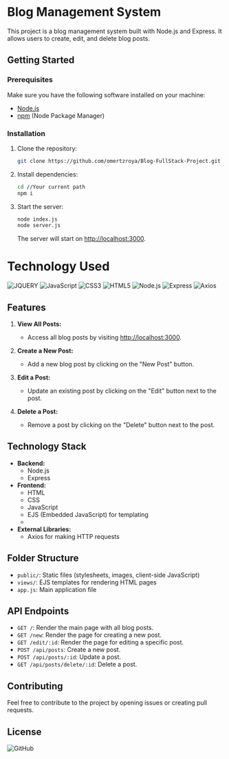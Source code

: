 
# Blog Management System

This project is a blog management system built with Node.js and Express. It allows users to create, edit, and delete blog posts.

## Getting Started

### Prerequisites

Make sure you have the following software installed on your machine:

- [Node.js](https://nodejs.org/)
- [npm](https://www.npmjs.com/) (Node Package Manager)

### Installation

1. Clone the repository:

   ```bash
   git clone https://github.com/omertzroya/Blog-FullStack-Project.git
   ```

2. Install dependencies:

   ```bash
   cd //Your current path 
   npm i 
   ```

3. Start the server:

   ```bash
   node index.js
   node server.js
   ```

   The server will start on [http://localhost:3000](http://localhost:3000).


 # Technology Used
<div>
  <img src='https://img.shields.io/badge/jQuery-0769AD?style=for-the-badge&logo=jquery&logoColor=white' alt='JQUERY'/>
  <img src='https://img.shields.io/badge/JavaScript-323330?style=for-the-badge&logo=javascript&logoColor=F7DF1E' alt='JavaScript'/>
  <img src='https://img.shields.io/badge/CSS3-1572B6?style=for-the-badge&logo=css3&logoColor=white' alt='CSS3'/>
  <img src='https://img.shields.io/badge/HTML5-E34F26?style=for-the-badge&logo=html5&logoColor=white' alt='HTML5'/>
  <img src='https://img.shields.io/badge/Node.js-43853D?style=for-the-badge&logo=node.js&logoColor=white' alt='Node.js'/>
  <img src='https://img.shields.io/badge/Express-000000?style=for-the-badge&logo=express&logoColor=white' alt='Express'/>
  <img src='https://img.shields.io/badge/Axios-35495E?style=for-the-badge&logo=axios&logoColor=white' alt='Axios'/>
</div>

## Features

1. **View All Posts:**
   - Access all blog posts by visiting [http://localhost:3000](http://localhost:3000).

2. **Create a New Post:**
   - Add a new blog post by clicking on the "New Post" button.

3. **Edit a Post:**
   - Update an existing post by clicking on the "Edit" button next to the post.

4. **Delete a Post:**
   - Remove a post by clicking on the "Delete" button next to the post.

## Technology Stack

- **Backend:**
  - Node.js
  - Express
- **Frontend:**
  - HTML
  - CSS
  - JavaScript
  - EJS (Embedded JavaScript) for templating
  - 
- **External Libraries:**
  - Axios for making HTTP requests

## Folder Structure

- `public/`: Static files (stylesheets, images, client-side JavaScript)
- `views/`: EJS templates for rendering HTML pages
- `app.js`: Main application file

## API Endpoints

- `GET /`: Render the main page with all blog posts.
- `GET /new`: Render the page for creating a new post.
- `GET /edit/:id`: Render the page for editing a specific post.
- `POST /api/posts`: Create a new post.
- `POST /api/posts/:id`: Update a post.
- `GET /api/posts/delete/:id`: Delete a post.



## Contributing
Feel free to contribute to the project by opening issues or creating pull requests.

## License
![GitHub](https://img.shields.io/github/license/ItsAlexanderPopov/Simon-game)













